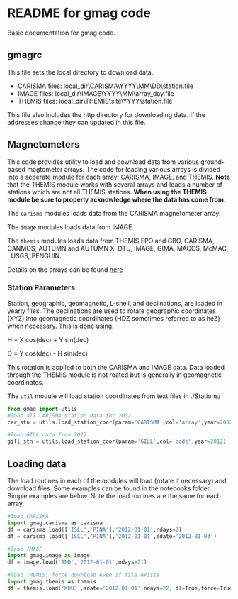 # README for gmag code

Basic documentation for gmag code. 

## gmagrc

This file sets the local directory to download data. 

- CARISMA files: local_dir\CARISMA\YYYY\MM\DD\station.file
- IMAGE files: local_dir\IMAGE\YYYY\MM\array_day.file
- THEMIS files: local_dir\THEMIS\site\YYYY\station.file

This file also includes the http directory for downloading data. If the addresses change they can updated in this file. 



## Magnetometers 

This code provides utility to load and download data from various ground-based magtometer arrays. The code for loading various arrays is divided into a seperate module for each array; CARISMA, IMAGE, and THEMIS. **Note** that the THEMIS module works with several arrays and loads a number of stations which are not all THEMIS stations. **When using the THEMIS module be sure to properly acknowledge where the data has come from.** 

The ```carisma``` modules loads data from the CARISMA magnetometer array.

The ```image``` modules loads data from IMAGE. 

The ```themis``` modules loads data from THEMIS EPO and GBO, CARISMA, CANMOS, AUTUMN and AUTUMN X, DTU, IMAGE, GIMA, MACCS, McMAC, , USGS, PENGUIN.

Details on the arrays can be found [here](./Stations/README.md)

### Station Parameters

Station, geographic, geomagnetic, L-shell, and declinations, are loaded in yearly files. The declinations are used to rotate geographic coordinates (XYZ) into geomagnetic coordinates (HDZ sometimes referred to as heZ) when necessary. This is done using:

H = X cos(dec) + Y sin(dec)

D = Y cos(dec) - H sin(dec)

This rotation is applied to both the CARISMA and IMAGE data. Data loaded through the THEMIS module is not roated but is generally in geomagnetic coordinates.

The ```util``` module will load station coordinates from text files in ./Stations/

```python
from gmag import utils
#load all CARISMA station data for 2002
car_stn = utils.load_station_coor(param='CARISMA',col='array',year=2002)

#load GILL data from 2012
gill_stn = utils.load_station_coor(param='GILL',col='code',year=2012)
```

## Loading data

The load routines in each of the modules will load (rotate if necessary) and download files. Some examples can be found in the notebooks folder. Simple examples are below. Note the load routines are the same for each array.

```python
#load CARISMA
import gmag.carisma as carisma
df = carisma.load(['ISLL','PINA'],'2012-01-01',ndays=2)
df = carisma.load(['ISLL','PINA'],'2012-01-01',edate='2012-01-03')

#load IMAGE
import gmag.image as image
df = image.load('AND','2012-01-01',ndays=21)

#load THEMIS, force download even if file exists
import gmag.themis as themis
df = themis.load('KUUJ',sdate='2012-01-01',ndays=22, dl=True,force=True)


